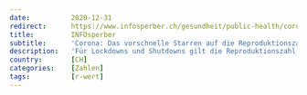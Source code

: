 ```yaml
---
date:          2020-12-31
redirect:      https://www.infosperber.ch/gesundheit/public-health/corona-das-vorschnelle-starren-auf-die-reproduktionszahl-r/
title:         INFOsperber
subtitle:      'Corona: Das vorschnelle Starren auf die Reproduktionszahl R'
description:   'Für Lockdowns und Shutdowns gilt die Reproduktionszahl R als wichtiges Kriterium. Besonders wissenschaftlich ist diese Zahl nicht.'
country:       [CH]
categories:    [Zahlen]
tags:          [r-wert]
---
```


